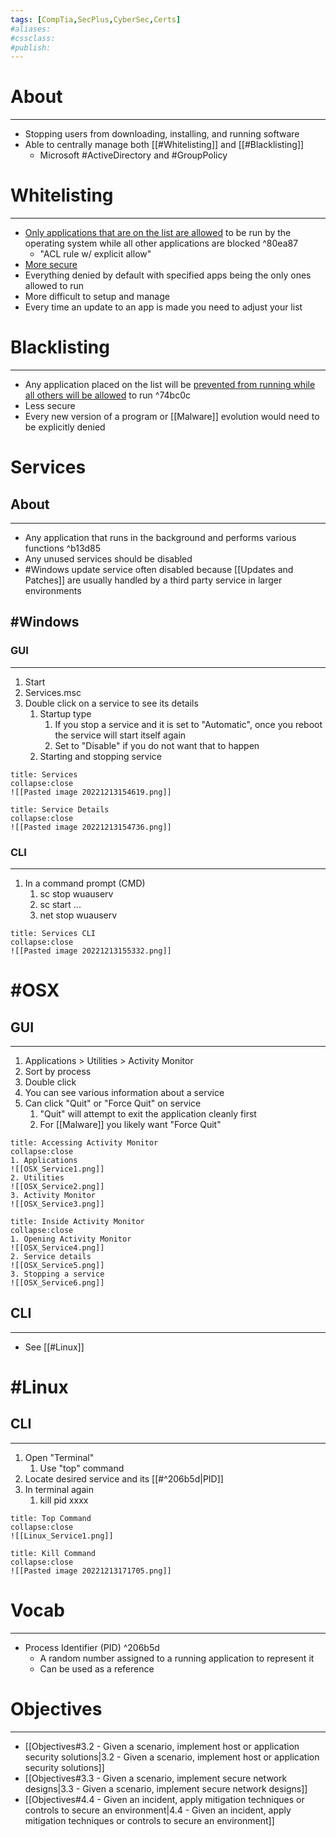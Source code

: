 ```yaml
---
tags: [CompTia,SecPlus,CyberSec,Certs]
#aliases:
#cssclass:
#publish:
---
```


# About
---
- Stopping users from downloading, installing, and running software
- Able to centrally manage both [[#Whitelisting]] and [[#Blacklisting]]
	- Microsoft #ActiveDirectory and #GroupPolicy

# Whitelisting
---
- <u>Only applications that are on the list are allowed</u> to be run by the operating system while all other applications are blocked ^80ea87
	- "ACL rule w/ explicit allow"
- <u>More secure</u>
- Everything denied by default with specified apps being the only ones allowed to run
- More difficult to setup and manage
- Every time an update to an app is made you need to adjust your list

# Blacklisting
---
- Any application placed on the list will be <u>prevented from running while all others will be allowed</u> to run ^74bc0c
- Less secure
- Every new version of a program or [[Malware]] evolution would need to be explicitly denied

# Services

## About
---
- Any application that runs in the background and performs various functions ^b13d85
- Any unused services should be disabled
- #Windows update service often disabled because [[Updates and Patches]] are usually handled by a third party service in larger environments

## #Windows

### GUI
---
 1. Start
 2. Services.msc
 3. Double click on a service to see its details
	 1. Startup type
		 1. If you stop a service and it is set to "Automatic", once you reboot the service will start itself again
		 2. Set to "Disable" if you do not want that to happen
	 2. Starting and stopping service

```ad-info
title: Services
collapse:close
![[Pasted image 20221213154619.png]]
```

```ad-info
title: Service Details
collapse:close
![[Pasted image 20221213154736.png]]
```

### CLI
---
1. In a command prompt (CMD)
	1. sc stop wuauserv
	2. sc start ...
	3. net stop wuauserv

```ad-info
title: Services CLI
collapse:close
![[Pasted image 20221213155332.png]]
```

# #OSX

## GUI
---
1. Applications > Utilities > Activity Monitor
2. Sort by process
3. Double click
4. You can see various information about a service
5. Can click "Quit" or "Force Quit" on service
	1. "Quit" will attempt to exit the application cleanly first
	2. For [[Malware]] you likely want "Force Quit"

```ad-info
title: Accessing Activity Monitor
collapse:close
1. Applications
![[OSX_Service1.png]]
2. Utilities
![[OSX_Service2.png]]
3. Activity Monitor
![[OSX_Service3.png]]
```

```ad-info
title: Inside Activity Monitor
collapse:close
1. Opening Activity Monitor 
![[OSX_Service4.png]]
2. Service details
![[OSX_Service5.png]]
3. Stopping a service
![[OSX_Service6.png]]
```

## CLI
---
- See [[#Linux]]

# #Linux

## CLI
---
1. Open "Terminal"
	1. Use "top" command
2. Locate desired service and its [[#^206b5d|PID]]
3. In terminal again
	1. kill pid xxxx

```ad-info
title: Top Command
collapse:close
![[Linux_Service1.png]]
```

```ad-info
title: Kill Command
collapse:close
![[Pasted image 20221213171705.png]]
```

# Vocab
---
- Process Identifier (PID) ^206b5d
	- A random number assigned to a running application to represent it
	- Can be used as a reference

# Objectives
---
- [[Objectives#3.2 - Given a scenario, implement host or application security solutions|3.2 - Given a scenario, implement host or application security solutions]]
- [[Objectives#3.3 - Given a scenario, implement secure network designs|3.3 - Given a scenario, implement secure network designs]]
- [[Objectives#4.4 - Given an incident, apply mitigation techniques or controls to secure an environment|4.4 - Given an incident, apply mitigation techniques or controls to secure an environment]]
